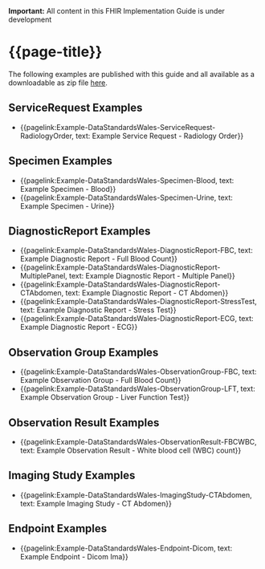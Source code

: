 <div class="warning"><b>Important:</b> All content in this FHIR Implementation Guide is under development</div>

# {{page-title}}

The following examples are published with this guide and all available as a downloadable as zip file [here](https://api.simplifier.net/FHIR-Standards-Wales/zip).


## ServiceRequest Examples
* {{pagelink:Example-DataStandardsWales-ServiceRequest-RadiologyOrder, text: Example Service Request - Radiology Order}}

## Specimen Examples
* {{pagelink:Example-DataStandardsWales-Specimen-Blood, text: Example Specimen - Blood}}
* {{pagelink:Example-DataStandardsWales-Specimen-Urine, text: Example Specimen - Urine}}

## DiagnosticReport Examples
* {{pagelink:Example-DataStandardsWales-DiagnosticReport-FBC, text: Example Diagnostic Report - Full Blood Count}}
* {{pagelink:Example-DataStandardsWales-DiagnosticReport-MultiplePanel, text: Example Diagnostic Report - Multiple Panel}}
* {{pagelink:Example-DataStandardsWales-DiagnosticReport-CTAbdomen, text: Example Diagnostic Report - CT Abdomen}}
* {{pagelink:Example-DataStandardsWales-DiagnosticReport-StressTest, text: Example Diagnostic Report - Stress Test}}
* {{pagelink:Example-DataStandardsWales-DiagnosticReport-ECG, text: Example Diagnostic Report - ECG}}

## Observation Group Examples
* {{pagelink:Example-DataStandardsWales-ObservationGroup-FBC, text: Example Observation Group - Full Blood Count}}
* {{pagelink:Example-DataStandardsWales-ObservationGroup-LFT, text: Example Observation Group - Liver Function Test}}

## Observation Result Examples
* {{pagelink:Example-DataStandardsWales-ObservationResult-FBCWBC, text: Example Observation Result - White blood cell (WBC) count}}

## Imaging Study Examples
* {{pagelink:Example-DataStandardsWales-ImagingStudy-CTAbdomen, text: Example Imaging Study - CT Abdomen}}

## Endpoint Examples
* {{pagelink:Example-DataStandardsWales-Endpoint-Dicom, text: Example Endpoint - Dicom Ima}}
